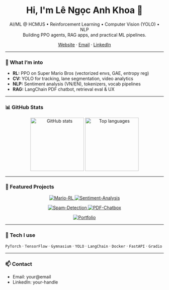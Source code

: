 <h1 align="center">Hi, I'm Lê Ngọc Anh Khoa 👋</h1>
<p align="center">
  AI/ML @ HCMUS • Reinforcement Learning • Computer Vision (YOLO) • NLP<br/>
  Building PPO agents, RAG apps, and practical ML pipelines.
</p>

<p align="center">
  <a href="https://pipoiwoczz.github.io">Website</a> ·
  <a href="mailto:your@email">Email</a> ·
  <a href="https://www.linkedin.com/in/your-handle">LinkedIn</a>
</p>

---

### 🚀 What I’m into
- **RL:** PPO on Super Mario Bros (vectorized envs, GAE, entropy reg)
- **CV:** YOLO for tracking, lane segmentation, video analytics
- **NLP:** Sentiment analysis (VN/EN), tokenizers, vocab pipelines
- **RAG:** LangChain PDF chatbot, retrieval eval & UX

---

### 📊 GitHub Stats

<!-- Light/Dark aware stats card (official pattern) -->
<p align="center">
  <picture>
    <source 
      srcset="https://github-readme-stats.vercel.app/api?username=pipoiwoczz&show_icons=true&theme=dark&locale=vi"
      media="(prefers-color-scheme: dark)" />
    <source
      srcset="https://github-readme-stats.vercel.app/api?username=pipoiwoczz&show_icons=true&locale=vi"
      media="(prefers-color-scheme: light), (prefers-color-scheme: no-preference)" />
    <img height="170" alt="GitHub stats"
      src="https://github-readme-stats.vercel.app/api?username=pipoiwoczz&show_icons=true&locale=vi" />
  </picture>

  <picture>
    <source 
      srcset="https://github-readme-stats.vercel.app/api/top-langs?username=pipoiwoczz&layout=compact&langs_count=8&card_width=320&theme=dark&locale=vi"
      media="(prefers-color-scheme: dark)" />
    <source
      srcset="https://github-readme-stats.vercel.app/api/top-langs?username=pipoiwoczz&layout=compact&langs_count=8&card_width=320&locale=vi"
      media="(prefers-color-scheme: light), (prefers-color-scheme: no-preference)" />
    <img height="170" alt="Top languages"
      src="https://github-readme-stats.vercel.app/api/top-langs?username=pipoiwoczz&layout=compact&langs_count=8&card_width=320&locale=vi" />
  </picture>
</p>

---

### 📌 Featured Projects

<!-- Extra pins: change repo names if needed -->
<p align="center">
  <a href="https://github.com/pipoiwoczz/Mario-RL">
    <img alt="Mario-RL"
      src="https://github-readme-stats.vercel.app/api/pin/?username=pipoiwoczz&repo=Mario-RL" />
  </a>
  <a href="https://github.com/pipoiwoczz/Sentiment-Analysis">
    <img alt="Sentiment-Analysis"
      src="https://github-readme-stats.vercel.app/api/pin/?username=pipoiwoczz&repo=Sentiment-Analysis" />
  </a>
</p>

<p align="center">
  <a href="https://github.com/pipoiwoczz/Spam-Detection">
    <img alt="Spam-Detection"
      src="https://github-readme-stats.vercel.app/api/pin/?username=pipoiwoczz&repo=Spam-Detection" />
  </a>
  <a href="https://github.com/pipoiwoczz/PDF-Chatbox">
    <img alt="PDF-Chatbox"
      src="https://github-readme-stats.vercel.app/api/pin/?username=pipoiwoczz&repo=PDF-Chatbox" />
  </a>
</p>

<p align="center">
  <a href="https://github.com/pipoiwoczz/portfolio">
    <img alt="Portfolio"
      src="https://github-readme-stats.vercel.app/api/pin/?username=pipoiwoczz&repo=portfolio" />
  </a>
</p>

---

### 🧰 Tech I use
`PyTorch` · `TensorFlow` · `Gymnasium` · `YOLO` · `LangChain` · `Docker` · `FastAPI` · `Gradio`

---

### 📫 Contact
- Email: your@email
- LinkedIn: your-handle

<!--
Notes:
- To change theme → add &theme=radical / dark / transparent etc.
- To show more languages → &langs_count=10 or use layouts: &layout=donut / donut-vertical / pie
- To exclude noisy repos from Top Langs → &exclude_repo=repo1,repo2
- Cards cache (stats ~24h, top-langs ~6 days) is normal on the public instance.
- Include private stats or tweak caching by self-hosting (see repo docs).
-->
